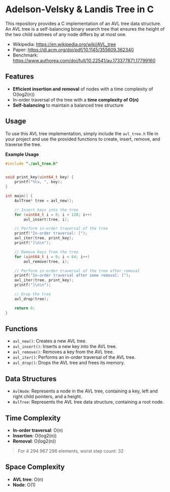 # Adelson-Velsky & Landis Tree in C

This repository provides a C implementation of an AVL tree data structure. An AVL tree is a self-balancing binary search tree that ensures the height of the two child subtrees of any node differs by at most one.

 * Wikipedia: https://en.wikipedia.org/wiki/AVL_tree
 * Paper: https://dl.acm.org/doi/pdf/10.1145/355609.362340
 * Benchmark: https://www.authorea.com/doi/full/10.22541/au.173377871.17799160

## Features
- **Efficient insertion and removal** of nodes with a time complexity of O(log2(n))
- In-order traversal of the tree with a **time complexity of O(n)**
- **Self-balancing** to maintain a balanced tree structure

## Usage

To use this AVL tree implementation, simply include the `avl_tree.h` file in your project and use the provided functions to create, insert, remove, and traverse the tree.

**Example Usage**

```c
#include "./avl_tree.h"


void print_key(uint64_t key) {
    printf("%lu, ", key);
}

int main() {
    AvlTree* tree = avl_new();

    // Insert keys into the tree
    for (uint64_t i = 0; i < 128; i++)
        avl_insert(tree, i);

    // Perform in-order traversal of the tree
    printf("In-order traversal: [");
    avl_iter(tree, print_key);
    printf("]\n\n");

    // Remove keys from the tree
    for (uint64_t i = 0; i < 64; i++)
        avl_remove(tree, i);

    // Perform in-order traversal of the tree after removal
    printf("In-order traversal after some removal: [");
    avl_iter(tree, print_key);
    printf("]\n\n");

    // Drop the tree
    avl_drop(tree);

    return 0;
}
```

## Functions
- `avl_new()`: Creates a new AVL tree.
- `avl_insert()`: Inserts a new key into the AVL tree.
- `avl_remove()`: Removes a key from the AVL tree.
- `avl_iter()`: Performs an in-order traversal of the AVL tree.
- `avl_drop()`: Drops the AVL tree and frees its memory.

## Data Structures
- `AvlNode`: Represents a node in the AVL tree, containing a key, left and right child pointers, and a height.
- `AvlTree`: Represents the AVL tree data structure, containing a root node.

## Time Complexity
- **In-order traversal**: O(n)
- **Insertion**: O(log2(n))
- **Removal**: O(log2(n))

> For 4 294 967 296 elements, worst step count: 32

## Space Complexity
- **AVL tree**: O(n)
- **Node**: O(1)

